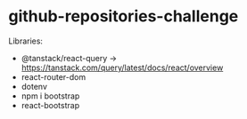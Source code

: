# github-repositories-challenge

Libraries:
- @tanstack/react-query -> https://tanstack.com/query/latest/docs/react/overview
- react-router-dom
- dotenv
- npm i bootstrap
- react-bootstrap
